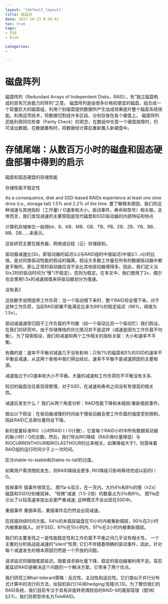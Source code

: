 ```yaml
---
layout: '[default_layout]'   
title: 尾延迟               
date: 2017-10-23 8:50:41  
toc: true                  
tags:                        
- SSD
- Disk

categories:                  
- 

---
```


# 磁盘阵列 
磁盘阵列（Redundant Arrays of Independent Disks，RAID），有“独立磁盘构成的具有冗余能力的阵列”之意。
磁盘阵列是由很多价格较便宜的磁盘，组合成一个容量巨大的磁盘组，利用个别磁盘提供数据所产生加成效果提升整个磁盘系统效能。利用这项技术，将数据切割成许多区段，分别存放在各个硬盘上。
磁盘阵列还能利用同位检查（Parity Check）的观念，在数组中任意一个硬盘故障时，仍可读出数据，在数据重构时，将数据经计算后重新置入新硬盘中。

# 存储尾端：从数百万小时的磁盘和固态硬盘部署中得到的启示
磁盘和固态硬盘的存储性能

存储性能不稳定性

As a consequence, disk and SSD-based RAIDs experience at least one slow drive (i.e., storage tail) 1.5% and 2.2% of the time.
要了解根本原因，我们将这种减速与其他指标（工作量I / O速率和大小，驱动事件，寿命和型号）相关联。总体而言，我们发现减速的主要原因是现代磁盘和SSD驱动器的内部特征和特点

计算机存储单位一般用bit、B、KB、MB、GB、TB、PB、EB、ZB、YB、BB、NB、DB……来表示。

这些研究主要在服务器，网络或远程（云）存储级别。

驱动器减速比(Si)，即驱动器的延迟(Li)与RAID组的中值延迟(中值(L1...n))的比值，是对同类驱动性能的假设的偏离。假设大多数工作量在所有的数据驱动器中都是平衡的，那么正常的驱动器应该不会比其他驱动器慢得多。因此，我们定义当Si≥2时的驱动时间为“慢”(不稳定)，否则为稳定。在本文中，我们使用了2x，偶尔也会使用1.5x的减速阈值来将驱动器划分为慢速。

没有表2

这些数字说明连带工作负荷：当一个驱动慢下来时，整个RAID将会慢下来。对于这种工作负荷，当前RAID部署不能满足比率为99%的稳定延迟（96%，阈值为1.5x）。

驱动减速通常归因于工作负载的不均衡（如一个驱动比另一个驱动忙）我们假设，在我们的研究中，由于存储堆栈的优化情况并不是这样（减速是因为工作负载不均衡）。为了探索假设，我们将减速和两个工作相关的指标关联：大小和速率不平衡。

有趣的是：速率不平衡对减速几乎没有影响；只有1%的磁盘和5%的SSD的速率不平衡会减速，从这两个表格中我们得出结论，速率不平衡不是减速原因的主要根源。

减速独立于I/O速率和大小不平衡。大量的减速和工作负荷的不平衡没有关系.

较旧的磁盘往往表现得更慢，对于SSD，在减速和寿命之间没有有很高的相关性。


减速后发生什么？ 我们从两个角度分析：RAID性能下降和未插拔/重新插拔事件。

做出以下假设：在驱动器减慢的时间由于慢驱动器会使工作负载的强度受到限制，因此RAID汇总吞吐量将会下降。

新的度量标准RIO（小时RAID I / O计数），它是每个RAID小时中所有数据驱动器的每小时I / O的总数。然后，我们导出RIO降级（RAID吞吐量降低）与RIOCURRENTHOUR和RIOLASTHOUR的比率相关。如果降级大于1，则意味着RAID组的运行时间少于上一次时间。

区分stable-to-stable和Stable-to-tail的过度。

如果用户需求随机发生，则RAID降级会更多; RIO降级只影响等待完成以前的I / O。

拔掉事件
插事件很常见。 图11a-b显示，在一天内，大约4％和8％的慢（≥2x）磁盘和SSD分别被拔掉。 “轻微”减速（1.5-2倍）的数量占为3％和6％。 图11a还示出了以较高速率拔出会更严重减速; 这种模式不会出现在SSD中。

重插事件
重插率高，重插事件后仍然会出现减速。

在拔插持续时间方面，54％的未插拔磁盘在10小时内被重新插拔，90％在2小时内被重新插入。对于SSD，61％在10小时内，97％在2小时内被重新插拔。

我们的主要发现之一是性能稳定性和工作负载不平衡之间几乎没有相关性。 一个主要的分析挑战是减速的“silent”性质; 它们不伴随着明确的驱动事件，因此，针对每个减速发生的根本原因仍然是一个开放的问题。

请求延迟将跟随尾部延迟。随着请求吞吐量下降，稳定的驱动器被利用不足。容忍尾延迟RAID是解决这个问题的一个解决方案，它带来了两个优点。

我们研究三种tail-tolerant策略：反应性，主动性和适应性。它们类似于并行分布式计算中的流行的方法，如投机执行[14]和hedging/克隆[6,13]。为了模仿我们的RAID系统，我们目前专注于具有非旋转奇偶校验的RAID-6的尾部容错（图1和§3.1）。我们将原型命名为ToleRAID。




